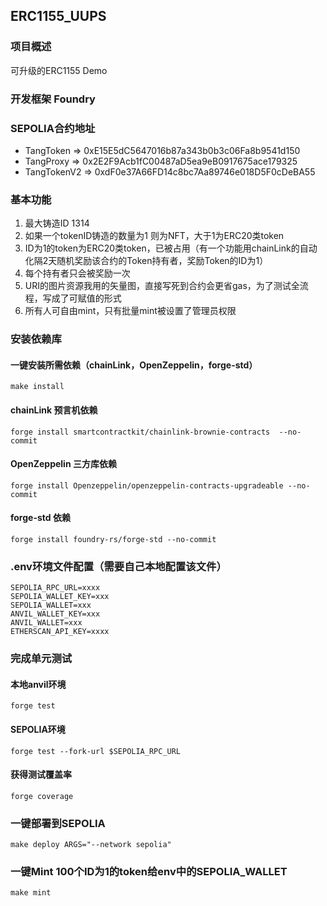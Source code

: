 ## ERC1155_UUPS
### 项目概述
可升级的ERC1155 Demo
### 开发框架 Foundry
### SEPOLIA合约地址
- TangToken => 0xE15E5dC5647016b87a343b0b3c06Fa8b9541d150
- TangProxy => 0x2E2F9Acb1fC00487aD5ea9eB0917675ace179325
- TangTokenV2 => 0xdF0e37A66FD14c8bc7Aa89746e018D5F0cDeBA55
### 基本功能
1. 最大铸造ID 1314
2. 如果一个tokenID铸造的数量为1 则为NFT，大于1为ERC20类token
3. ID为1的token为ERC20类token，已被占用（有一个功能用chainLink的自动化隔2天随机奖励该合约的Token持有者，奖励Token的ID为1）
4. 每个持有者只会被奖励一次
5. URI的图片资源我用的矢量图，直接写死到合约会更省gas，为了测试全流程，写成了可赋值的形式
6. 所有人可自由mint，只有批量mint被设置了管理员权限
### 安装依赖库
#### 一键安装所需依赖（chainLink，OpenZeppelin，forge-std）
```
make install
```
#### chainLink 预言机依赖
```
forge install smartcontractkit/chainlink-brownie-contracts  --no-commit
```
#### OpenZeppelin 三方库依赖
```
forge install Openzeppelin/openzeppelin-contracts-upgradeable --no-commit
```
#### forge-std 依赖
```
forge install foundry-rs/forge-std --no-commit
```
### .env环境文件配置（需要自己本地配置该文件）
```
SEPOLIA_RPC_URL=xxxx
SEPOLIA_WALLET_KEY=xxx
SEPOLIA_WALLET=xxx
ANVIL_WALLET_KEY=xxx
ANVIL_WALLET=xxx
ETHERSCAN_API_KEY=xxxx
```
### 完成单元测试 
#### 本地anvil环境
```
forge test
```
#### SEPOLIA环境
```
forge test --fork-url $SEPOLIA_RPC_URL
```
#### 获得测试覆盖率
```
forge coverage
```
### 一键部署到SEPOLIA
```
make deploy ARGS="--network sepolia"
```
### 一键Mint 100个ID为1的token给env中的SEPOLIA_WALLET
```
make mint
```
